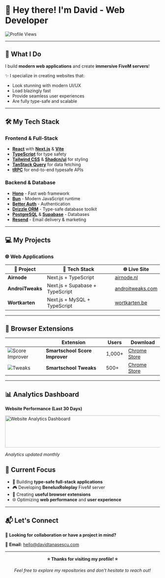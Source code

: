 # 👋 Hey there! I'm David - Web Developer

![Profile Views](https://komarev.com/ghpvc/?username=alm0stethical)

---

## 🚀 What I Do

I build **modern web applications** and create **immersive FiveM servers**! 

✨ I specialize in creating websites that:
- Look stunning with modern UI/UX
- Load blazingly fast
- Provide seamless user experiences
- Are fully type-safe and scalable

---

## 🛠️ My Tech Stack

### **Frontend & Full-Stack**
- **[React](https://react.dev/)** with **[Next.js](https://nextjs.org/)** & **[Vite](https://vite.dev/)**
- **[TypeScript](https://www.typescriptlang.org/)** for type safety
- **[Tailwind CSS](https://tailwindcss.com/)** & **[Shadcn/ui](https://ui.shadcn.com/)** for styling
- **[TanStack Query](https://tanstack.com/query)** for data fetching
- **[tRPC](https://trpc.io/)** for end-to-end typesafe APIs

### **Backend & Database**
- **[Hono](https://hono.dev/)** - Fast web framework
- **[Bun](https://bun.sh/)** - Modern JavaScript runtime
- **[Better Auth](https://www.better-auth.com/)** - Authentication
- **[Drizzle ORM](https://orm.drizzle.team/)** - Type-safe database toolkit
- **[PostgreSQL](https://www.postgresql.org/)** & **[Supabase](https://supabase.com/)** - Databases
- **[Resend](https://resend.com/)** - Email delivery & marketing

---

## 💻 My Projects

### **🌐 Web Applications**

| 🌟 **Project** | 🔧 **Tech Stack** | 🌐 **Live Site** |
|----------------|-------------------|------------------|
| **Airnode** | Next.js + TypeScript | [airnode.nl](https://www.airnode.nl/) |
| **AndroiTweaks** | Next.js + Supabase + TypeScript | [androitweaks.com](https://androitweaks.com/) |
| **Wortkarten** | Next.js + MySQL + TypeScript | [wortkarten.be](https://wortkarten.be/) |
---

## 🔌 Browser Extensions

| | **Extension** | **Users** | **Download** |
|---|---------------|-----------|--------------|
| ![Score Improver](https://lh3.googleusercontent.com/2-2N-4K953FHiEEDf9Caw_5teqPNkwZlRC7K7ahaT5P4qRaZLIc3izztXDRDhgsz4u6kt5tOg8B6612yY7f03uWNtw=s60) | **Smartschool Score Improver** | 1,000+ | [Chrome Store](https://chromewebstore.google.com/detail/smartschool-score-improve/conifdhgbdkogpjbmjielkbciclfekif) |
| ![Tweaks](https://lh3.googleusercontent.com/cVMw3n8koHMVI3D5MoPvjci3UQvspBqZWkYoqZ-5mmd9pV9Co9r9wlJIJAKdKSA1fSi6_zOwZCQLtwYcYtkd2_n57Q=s60) | **Smartschool Tweaks** | 500+ | [Chrome Store](https://chromewebstore.google.com/detail/smartschool-tweaks/nkapofkpgbkekifieeadkdnfnkbjpkpk) |

---

## 📊 Analytics Dashboard

**Website Performance (Last 30 Days)**

<img width="1212" height="104" alt="Website Analytics Dashboard" src="https://github.com/user-attachments/assets/5d92b22b-7f52-4cad-a0b0-261430b689b2" />

*Analytics updated monthly*


## 🚀 Current Focus

- 🔨 Building **type-safe full-stack applications**
- 🎮 Developing **BeneluxRoleplay** FiveM server
- 📱 Creating **useful browser extensions**
- 🌐 Optimizing **web performance** and **user experience**

---

## 📬 Let's Connect

💼 **Looking for collaboration or have a project in mind?**

📧 **Email:** hello@davidtanasescu.com

---

<div align="center">

**⭐ Thanks for visiting my profile! ⭐**

*Feel free to explore my repositories and don't hesitate to reach out!*

</div>
